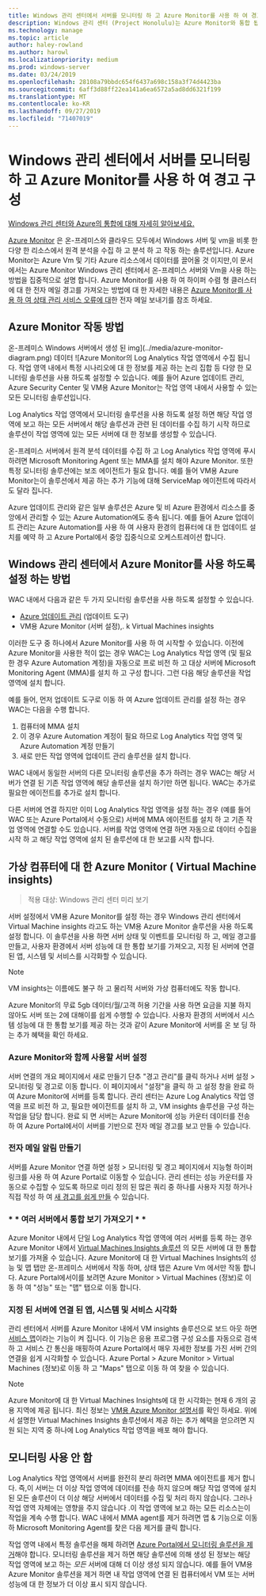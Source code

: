 ```yaml
---
title: Windows 관리 센터에서 서버를 모니터링 하 고 Azure Monitor를 사용 하 여 경고 구성
description: Windows 관리 센터 (Project Honolulu)는 Azure Monitor와 통합 됩니다.
ms.technology: manage
ms.topic: article
author: haley-rowland
ms.author: harowl
ms.localizationpriority: medium
ms.prod: windows-server
ms.date: 03/24/2019
ms.openlocfilehash: 28108a79bbdc654f6437a698c158a3f74d4423ba
ms.sourcegitcommit: 6aff3d88ff22ea141a6ea6572a5ad8dd6321f199
ms.translationtype: MT
ms.contentlocale: ko-KR
ms.lasthandoff: 09/27/2019
ms.locfileid: "71407019"
---
```

# <a name="monitor-servers-and-configure-alerts-with-azure-monitor-from-windows-admin-center"></a>Windows 관리 센터에서 서버를 모니터링 하 고 Azure Monitor를 사용 하 여 경고 구성

[Windows 관리 센터와 Azure의 통합에 대해 자세히 알아보세요.](../plan/azure-integration-options.md)

[Azure Monitor](https://docs.microsoft.com/azure/azure-monitor/overview) 은 온-프레미스와 클라우드 모두에서 Windows 서버 및 vm을 비롯 한 다양 한 리소스에서 원격 분석을 수집 하 고 분석 하 고 작동 하는 솔루션입니다. Azure Monitor는 Azure Vm 및 기타 Azure 리소스에서 데이터를 끌어올 것 이지만,이 문서에서는 Azure Monitor Windows 관리 센터에서 온-프레미스 서버와 Vm을 사용 하는 방법을 집중적으로 설명 합니다. Azure Monitor를 사용 하 여 하이퍼 수렴 형 클러스터에 대 한 전자 메일 경고를 가져오는 방법에 대 한 자세한 내용은 [Azure Monitor를 사용 하 여 상태 관리 서비스 오류에 대](https://docs.microsoft.com/windows-server/storage/storage-spaces/configure-azure-monitor)한 전자 메일 보내기를 참조 하세요.

## <a name="how-does-azure-monitor-work"></a>Azure Monitor 작동 방법
온-프레미스 Windows 서버에서 생성 된 img](../media/azure-monitor-diagram.png) 데이터 ![Azure Monitor의 Log Analytics 작업 영역에서 수집 됩니다. 작업 영역 내에서 특정 시나리오에 대 한 정보를 제공 하는 논리 집합 등 다양 한 모니터링 솔루션을 사용 하도록 설정할 수 있습니다. 예를 들어 Azure 업데이트 관리, Azure Security Center 및 VM용 Azure Monitor는 작업 영역 내에서 사용할 수 있는 모든 모니터링 솔루션입니다. 

Log Analytics 작업 영역에서 모니터링 솔루션을 사용 하도록 설정 하면 해당 작업 영역에 보고 하는 모든 서버에서 해당 솔루션과 관련 된 데이터를 수집 하기 시작 하므로 솔루션이 작업 영역에 있는 모든 서버에 대 한 정보를 생성할 수 있습니다. 

온-프레미스 서버에서 원격 분석 데이터를 수집 하 고 Log Analytics 작업 영역에 푸시 하려면 Microsoft Monitoring Agent 또는 MMA를 설치 해야 Azure Monitor. 또한 특정 모니터링 솔루션에는 보조 에이전트가 필요 합니다. 예를 들어 VM용 Azure Monitor는이 솔루션에서 제공 하는 추가 기능에 대해 ServiceMap 에이전트에 따라서도 달라 집니다. 

Azure 업데이트 관리와 같은 일부 솔루션은 Azure 및 비 Azure 환경에서 리소스를 중앙에서 관리할 수 있는 Azure Automation에도 종속 됩니다. 예를 들어 Azure 업데이트 관리는 Azure Automation를 사용 하 여 사용자 환경의 컴퓨터에 대 한 업데이트 설치를 예약 하 고 Azure Portal에서 중앙 집중식으로 오케스트레이션 합니다.


## <a name="how-does-windows-admin-center-enable-you-to-use-azure-monitor"></a>Windows 관리 센터에서 Azure Monitor를 사용 하도록 설정 하는 방법

WAC 내에서 다음과 같은 두 가지 모니터링 솔루션을 사용 하도록 설정할 수 있습니다.

- [Azure 업데이트 관리](azure-update-management.md) (업데이트 도구)
- VM용 Azure Monitor (서버 설정),. k Virtual Machines insights

이러한 도구 중 하나에서 Azure Monitor를 사용 하 여 시작할 수 있습니다. 이전에 Azure Monitor을 사용한 적이 없는 경우 WAC는 Log Analytics 작업 영역 (및 필요한 경우 Azure Automation 계정)을 자동으로 프로 비전 하 고 대상 서버에 Microsoft Monitoring Agent (MMA)를 설치 하 고 구성 합니다. 그런 다음 해당 솔루션을 작업 영역에 설치 합니다. 

예를 들어, 먼저 업데이트 도구로 이동 하 여 Azure 업데이트 관리를 설정 하는 경우 WAC는 다음을 수행 합니다.

1. 컴퓨터에 MMA 설치
2. 이 경우 Azure Automation 계정이 필요 하므로 Log Analytics 작업 영역 및 Azure Automation 계정 만들기
3. 새로 만든 작업 영역에 업데이트 관리 솔루션을 설치 합니다.

WAC 내에서 동일한 서버의 다른 모니터링 솔루션을 추가 하려는 경우 WAC는 해당 서버가 연결 된 기존 작업 영역에 해당 솔루션을 설치 하기만 하면 됩니다. WAC는 추가로 필요한 에이전트를 추가로 설치 합니다.

다른 서버에 연결 하지만 이미 Log Analytics 작업 영역을 설정 하는 경우 (예를 들어 WAC 또는 Azure Portal에서 수동으로) 서버에 MMA 에이전트를 설치 하 고 기존 작업 영역에 연결할 수도 있습니다. 서버를 작업 영역에 연결 하면 자동으로 데이터 수집을 시작 하 고 해당 작업 영역에 설치 된 솔루션에 대 한 보고를 시작 합니다.

## <a name="azure-monitor-for-virtual-machines-aka-virtual-machine-insights"></a>가상 컴퓨터에 대 한 Azure Monitor ( Virtual Machine insights)
>적용 대상: Windows 관리 센터 미리 보기

서버 설정에서 VM용 Azure Monitor를 설정 하는 경우 Windows 관리 센터에서 Virtual Machine insights 라고도 하는 VM용 Azure Monitor 솔루션을 사용 하도록 설정 합니다. 이 솔루션을 사용 하면 서버 상태 및 이벤트를 모니터링 하 고, 메일 경고를 만들고, 사용자 환경에서 서버 성능에 대 한 통합 보기를 가져오고, 지정 된 서버에 연결 된 앱, 시스템 및 서비스를 시각화할 수 있습니다.

> [!NOTE]
> VM insights는 이름에도 불구 하 고 물리적 서버와 가상 컴퓨터에도 작동 합니다.

Azure Monitor의 무료 5gb 데이터/월/고객 허용 기간을 사용 하면 요금을 지불 하지 않아도 서버 또는 2에 대해이를 쉽게 수행할 수 있습니다. 사용자 환경의 서버에서 시스템 성능에 대 한 통합 보기를 제공 하는 것과 같이 Azure Monitor에 서버를 온 보 딩 하는 추가 혜택을 확인 하세요.

### <a name="set-up-your-server-for-use-with-azure-monitor"></a>**Azure Monitor와 함께 사용할 서버 설정**

서버 연결의 개요 페이지에서 새로 만들기 단추 "경고 관리"를 클릭 하거나 서버 설정 > 모니터링 및 경고로 이동 합니다. 이 페이지에서 "설정"을 클릭 하 고 설정 창을 완료 하 여 Azure Monitor에 서버를 등록 합니다. 관리 센터는 Azure Log Analytics 작업 영역을 프로 비전 하 고, 필요한 에이전트를 설치 하 고, VM insights 솔루션을 구성 하는 작업을 담당 합니다. 완료 되 면 서버는 Azure Monitor에 성능 카운터 데이터를 전송 하 여 Azure Portal에서이 서버를 기반으로 전자 메일 경고를 보고 만들 수 있습니다.

### <a name="create-email-alerts"></a>**전자 메일 알림 만들기**

서버를 Azure Monitor 연결 하면 설정 > 모니터링 및 경고 페이지에서 지능형 하이퍼링크를 사용 하 여 Azure Portal로 이동할 수 있습니다. 관리 센터는 성능 카운터를 자동으로 수집할 수 있도록 하므로 미리 정의 된 많은 쿼리 중 하나를 사용자 지정 하거나 직접 작성 하 여 [새 경고를 쉽게 만들](https://docs.microsoft.com/azure/azure-monitor/platform/alerts-log) 수 있습니다.

### <a name="get-a-consolidated-view-across-multiple-servers-"></a>\* * 여러 서버에서 통합 보기 가져오기 * *

Azure Monitor 내에서 단일 Log Analytics 작업 영역에 여러 서버를 등록 하는 경우 Azure Monitor 내에서 [Virtual Machines Insights 솔루션](https://docs.microsoft.com/azure/azure-monitor/insights/vminsights-overview) 의 모든 서버에 대 한 통합 보기를 가져올 수 있습니다.  Azure Monitor에 대 한 Virtual Machines Insights의 성능 및 맵 탭만 온-프레미스 서버에서 작동 하며, 상태 탭은 Azure Vm 에서만 작동 합니다. Azure Portal에서이를 보려면 Azure Monitor > Virtual Machines (정보)로 이동 하 여 "성능" 또는 "맵" 탭으로 이동 합니다.

### <a name="visualize-apps-systems-and-services-connected-to-a-given-server"></a>**지정 된 서버에 연결 된 앱, 시스템 및 서비스 시각화**

관리 센터에서 서버를 Azure Monitor 내에서 VM insights 솔루션으로 보드 아웃 하면 [서비스 맵](https://docs.microsoft.com/azure/azure-monitor/insights/service-map)이라는 기능이 켜 집니다. 이 기능은 응용 프로그램 구성 요소를 자동으로 검색 하 고 서비스 간 통신을 매핑하여 Azure Portal에서 매우 자세한 정보를 가진 서버 간의 연결을 쉽게 시각화할 수 있습니다. Azure Portal > Azure Monitor > Virtual Machines (정보)로 이동 하 고 "Maps" 탭으로 이동 하 여 찾을 수 있습니다.

> [!NOTE]
> Azure Monitor에 대 한 Virtual Machines Insights에 대 한 시각화는 현재 6 개의 공용 지역에 제공 됩니다.  최신 정보는 [VM용 Azure Monitor 설명서](https://docs.microsoft.com/azure/azure-monitor/insights/vminsights-onboard#log-analytics)를 확인 하세요.  위에서 설명한 Virtual Machines Insights 솔루션에서 제공 하는 추가 혜택을 얻으려면 지원 되는 지역 중 하나에 Log Analytics 작업 영역을 배포 해야 합니다.

## <a name="disabling-monitoring"></a>모니터링 사용 안 함

Log Analytics 작업 영역에서 서버를 완전히 분리 하려면 MMA 에이전트를 제거 합니다. 즉,이 서버는 더 이상 작업 영역에 데이터를 전송 하지 않으며 해당 작업 영역에 설치 된 모든 솔루션이 더 이상 해당 서버에서 데이터를 수집 및 처리 하지 않습니다. 그러나 작업 영역 자체에는 영향을 주지 않습니다 .이 작업 영역에 보고 하는 모든 리소스는이 작업을 계속 수행 합니다. WAC 내에서 MMA agent를 제거 하려면 앱 & 기능으로 이동 하 Microsoft Monitoring Agent를 찾은 다음 제거를 클릭 합니다.

작업 영역 내에서 특정 솔루션을 해제 하려면 [Azure Portal에서 모니터링 솔루션을 제거](https://docs.microsoft.com/azure/azure-monitor/insights/solutions#remove-a-management-solution)해야 합니다. 모니터링 솔루션을 제거 하면 해당 솔루션에 의해 생성 된 정보는 해당 작업 영역에 보고 하는 _모든_ 서버에 대해 더 이상 생성 되지 않습니다. 예를 들어 VM용 Azure Monitor 솔루션을 제거 하면 내 작업 영역에 연결 된 컴퓨터에서 VM 또는 서버 성능에 대 한 정보가 더 이상 표시 되지 않습니다.